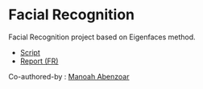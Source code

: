 # Facial Recognition
Facial Recognition project based on Eigenfaces method.

- [Script](https://github.com/NawfelBC/Facial_Recognition_Eigenfaces/blob/main/facial_recognition.py)  
- [Report (FR)](https://github.com/NawfelBC/Facial_Recognition_Eigenfaces/blob/main/Report%20(FR).pdf)

Co-authored-by : [Manoah Abenzoar](https://github.com/ManoahABENZOAR)

